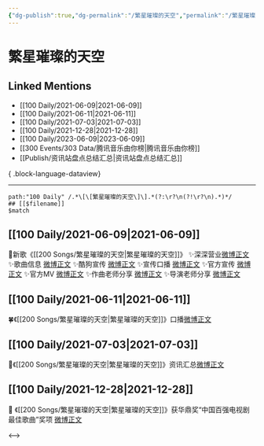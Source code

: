 ```yaml
---
{"dg-publish":true,"dg-permalink":"/繁星璀璨的天空","permalink":"/繁星璀璨的天空/","created":"2022-12-23T10:32:45.000+08:00","updated":"2023-04-10T15:53:03.000+08:00"}
---
```


# 繁星璀璨的天空

## Linked Mentions
- [[100 Daily/2021-06-09\|2021-06-09]]
- [[100 Daily/2021-06-11\|2021-06-11]]
- [[100 Daily/2021-07-03\|2021-07-03]]
- [[100 Daily/2021-12-28\|2021-12-28]]
- [[100 Daily/2023-06-09\|2023-06-09]]
- [[300 Events/303 Data/腾讯音乐由你榜\|腾讯音乐由你榜]]
- [[Publish/资讯站盘点总结汇总\|资讯站盘点总结汇总]]

{ .block-language-dataview}

---

```expander
path:"100 Daily" /.*\[\[繁星璀璨的天空\]\].*(?:\r?\n(?!\r?\n).*)*/
## [[$filename]]
$match
```
## [[100 Daily/2021-06-09\|2021-06-09]]
🌟新歌《[[200 Songs/繁星璀璨的天空\|繁星璀璨的天空]]》
✨深深营业[微博正文](https://m.weibo.cn/6466290670/4646213775790098)
✨歌曲信息 [微博正文](https://m.weibo.cn/6466290670/4646121899559777)
✨酷狗宣传 [微博正文](https://m.weibo.cn/6466290670/4646118158503377)
✨宣传口播 [微博正文](https://m.weibo.cn/6466290670/4646118380280148)
✨官方宣传 [微博正文](https://m.weibo.cn/6466290670/4646134642115046)
✨官方MV [微博正文](https://m.weibo.cn/6466290670/4646202166217213)
✨作曲老师分享 [微博正文](https://m.weibo.cn/6466290670/4646261921681024)
✨导演老师分享 [微博正文](https://m.weibo.cn/6466290670/4646274152268051)
## [[100 Daily/2021-06-11\|2021-06-11]]
🍀《[[200 Songs/繁星璀璨的天空\|繁星璀璨的天空]]》口播[微博正文](https://m.weibo.cn/6466290670/4646969815598775)

## [[100 Daily/2021-07-03\|2021-07-03]]
🌟《[[200 Songs/繁星璀璨的天空\|繁星璀璨的天空]]》资讯汇总[微博正文](https://m.weibo.cn/6466290670/4654989202948458)

## [[100 Daily/2021-12-28\|2021-12-28]]
💫 《[[200 Songs/繁星璀璨的天空\|繁星璀璨的天空]]》获华鼎奖“中国百强电视剧最佳歌曲”奖项 [微博正文](https://m.weibo.cn/6466290670/4719299089925234)

<-->